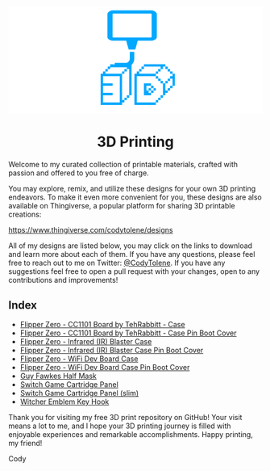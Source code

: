 <a name="top"></a>

<div align="center">
  <img align="center" src=".github/images/3d.png" />
  <h1 align="center">3D Printing</h1>
</div>

Welcome to my curated collection of printable materials, crafted with passion and offered to you free of charge.

You may explore, remix, and utilize these designs for your own 3D printing endeavors. To make it even more convenient for you, these designs are also available on Thingiverse, a popular platform for sharing 3D printable creations:

https://www.thingiverse.com/codytolene/designs

All of my designs are listed below, you may click on the links to download and learn more about each of them. If you have any questions, please feel free to reach out to me on Twitter: [@CodyTolene](https://twitter.com/CodyTolene). If you have any suggestions feel free to open a pull request with your changes, open to any contributions and improvements!

## Index

- [Flipper Zero - CC1101 Board by TehRabbitt - Case][print-flipper-zero-cc1101-tehrabbitt-case]
- [Flipper Zero - CC1101 Board by TehRabbitt - Case Pin Boot Cover][print-flipper-zero-cc1101-tehrabbitt-case-boot-cover]
- [Flipper Zero - Infrared (IR) Blaster Case][print-flipper-zero-infrared-ir-blaster-case]
- [Flipper Zero - Infrared (IR) Blaster Case Pin Boot Cover][print-flipper-zero-infrared-ir-blaster-case-boot-cover]
- [Flipper Zero - WiFi Dev Board Case][print-flipper-zero-wifi-case]
- [Flipper Zero - WiFi Dev Board Case Pin Boot Cover][print-flipper-zero-wifi-case-boot-cover]
- [Guy Fawkes Half Mask][print-guy-fawkes-half-mask]
- [Switch Game Cartridge Panel][print-switch-game-cartridge-panel]
- [Switch Game Cartridge Panel (slim)][print-switch-game-cartridge-panel-slim]
- [Witcher Emblem Key Hook][print-witcher-emblem-key-hook]

Thank you for visiting my free 3D print repository on GitHub! Your visit means a lot to me, and I hope your 3D printing journey is filled with enjoyable experiences and remarkable accomplishments. Happy printing, my friend!

Cody

<!-- LINKS -->

[print-flipper-zero-cc1101-tehrabbitt-case-boot-cover]: https://github.com/CodyTolene/3D-Printing/blob/main/Flipper%20Zero%20-%20CC1101%20Board%20by%20TehRabbitt%20-%20Case%20Pin%20Boot%20Cover/README.md
[print-flipper-zero-cc1101-tehrabbitt-case]: https://github.com/CodyTolene/3D-Printing/blob/main/Flipper%20Zero%20-%20CC1101%20Board%20by%20TehRabbitt%20-%20Case/README.md
[print-flipper-zero-infrared-ir-blaster-case-boot-cover]: https://github.com/CodyTolene/3D-Printing/blob/main/Flipper%20Zero%20-%20Infrared%20(IR)%20Blaster%20Case%20Boot%20Cover/README.md
[print-flipper-zero-infrared-ir-blaster-case]: https://github.com/CodyTolene/3D-Printing/blob/main/Flipper%20Zero%20-%20Infrared%20(IR)%20Blaster%20Case/README.md
[print-flipper-zero-wifi-case-boot-cover]: https://github.com/CodyTolene/3D-Printing/blob/main/Flipper%20Zero%20-%20WiFi%20Dev%20Board%20Case%20Boot%20Cover/README.md
[print-flipper-zero-wifi-case]: https://github.com/CodyTolene/3D-Printing/blob/main/Flipper%20Zero%20-%20WiFi%20Dev%20Board%20Case/README.md
[print-guy-fawkes-half-mask]: https://github.com/CodyTolene/3D-Printing/blob/main/Guy%20Fawkes%20Half%20Mask/README.md
[print-switch-game-cartridge-panel-slim]: https://github.com/CodyTolene/3D-Printing/blob/main/Switch%20Game%20Cartridge%20Panel%20(slim)/README.md
[print-switch-game-cartridge-panel]: https://github.com/CodyTolene/3D-Printing/blob/main/Switch%20Game%20Cartridge%20Panel/README.md
[print-witcher-emblem-key-hook]: https://github.com/CodyTolene/3D-Printing/blob/main/Witcher%20Emblem%20Key%20Hook/README.md
